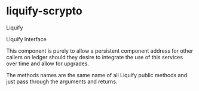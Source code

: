 # liquify-scrypto

Liquify





Liquify Interface

This component is purely to allow a persistent component address for other callers on ledger should they desire to integrate the use of this services over time and allow for upgrades.

The methods names are the same name of all Liquify public methods and just pass through the arguments and returns.